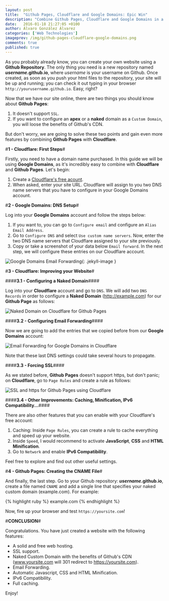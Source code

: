 ```yaml
---
layout: post
title:  "Github Pages, Cloudflare and Google Domains: Epic Win"
description: "Combine Github Pages, Cloudflare and Google Domains in a perfect way: SSL, Caching, Naked Custom Domains and Email Forwarding for free!"
date:   2016-01-18 21:27:05 +0100
author: Álvaro González Álvarez
categories: ['Web Technologies']
imageprev: /img/github-pages-cloudflare-google-domains.png
comments: true
published: true
---
```

As you probably already know, you can create your own website using a __Github Repository__. The only thing you need is a new repository named **_username_.github.io**, where _username_ is your username on Github. Once created, as soon as you push your html files to the repository, your site will be up and running; you can check it out typing in your browser `http://yourusername.github.io`. Easy, right?

Now that we have our site online, there are two things you should know about __Github Pages__:

1. It doesn't support `SSL`.
2. If you want to configure an __apex__ or a __naked__ domain as a `Custom Domain`, you will loose the benefits of Github's CDN.

But don't worry, we are going to solve these two points and gain even more features by combining __Github Pages__ with __Cloudflare__.

#__1 - Cloudflare: First Steps__#

Firstly, you need to have a domain name purchased. In this guide we will be using __Google Domains__, as it's incredibly easy to combine with __Cloudflare__ and __Github Pages__. Let's begin: 

1. Create a [Cloudflare's free acount][cloudflare-free].
2. When asked, enter your site URL. Cloudflare will assign to you two DNS name servers that you have to configure in your Google Domains account.

#__2 - Google Domains: DNS Setup__#

Log into your __Google Domains__ account and follow the steps below:

1. If you want to, you can go to `Configure email` and configure an `Alias Email Address`.
2. Go to `Configure DNS` and select `Use custom name servers`. Now, enter the two DNS name servers that Cloudflare assigned to your site previously.
3. Copy or take a screenshot of your data below `Email forward`. In the next step, we will configure these entries on our Cloudflare account.

![Google Domains Email Forwarding](https://alvarogonzalezalvarez.com/blog/img/google-domains-email-forwarding-dns.png){: .jekyll-image }

#__3 - Cloudflare: Improving your Website__#

####__3.1 - Configuring a Naked Domain__####

Log into your __Cloudflare__ account and go to `DNS`. We will add two `DNS Records` in order to configure a __Naked Domain__ (http://example.com) for our __Github Page__ as follows:

![Naked Domain on Cloudflare for Github Pages](https://alvarogonzalezalvarez.com/blog/img/naked-domain-cloudflare-github-pages.png)

####__3.2 - Configuring Email Forwarding__####

Now we are going to add the entries that we copied before from our __Google Domains__ account:

![Email Forwarding for Google Domains in Cloudflare](https://alvarogonzalezalvarez.com/blog/img/email-forwarding-google-domains-cloudflare.png)

Note that these last DNS settings could take several hours to propagate.

####__3.3 - Forcing SSL__####

As we stated before, __Github Pages__ doesn't support https, but don't panic; on __Cloudflare__, go to `Page Rules` and create a rule as follows:

![SSL and https for Github Pages using Cloudflare](https://alvarogonzalezalvarez.com/blog/img/ssl-https-github-pages-cloudflare.png)

####__3.4 - Other Improvements: Caching, Minification, IPv6 Compatibility...__####

There are also other features that you can enable with your Cloudflare's free account:

1. Caching: Inside `Page Rules`, you can create a rule to cache everything and speed up your website.
2. Inside `Speed`, I would recommend to activate __JavaScript__, __CSS__ and __HTML__ __Minification__.
3. Go to `Network` and enable __IPv6 Compatibility__.

Feel free to explore and find out other useful settings.

#__4 - Github Pages: Creating the CNAME File__#

And finally, the last step. Go to your Github repository: **_username_.github.io**, create a file named `CNAME` and add a single line that specifies your naked custom domain (example.com). For example:

{% highlight ruby %}
example.com
{% endhighlight %}

Now, fire up your browser and test `https://yoursite.com`!

#__CONCLUSION__#

Congratulations. You have just created a website with the following features:

+ A solid and free web hosting.
+ SSL support.
+ Naked Custom Domain with the benefits of Github's CDN (www.yoursite.com will 301 redirect to https://yoursite.com).
+ Email Forwarding.
+ Automatic Javascript, CSS and HTML Minification.
+ IPv6 Compatibility.
+ Full caching.

Enjoy!

[cloudflare-free]: https://www.cloudflare.com/a/sign-up